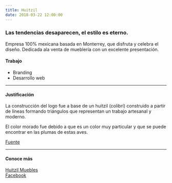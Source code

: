 ```yaml
---
title: Huitzil
date: 2018-03-22 12:00:00
---
```

### Las tendencias desaparecen, el estilo es eterno.
<p class="lead">
	Empresa 100% mexicana basada en Monterrey, que disfruta y celebra el diseño. Dedicada ala venta de mueblería con un excelente presentación.
</p>

#### Trabajo
- Branding
- Desarrollo web

---

#### Justificación
La construcción del logo fue a base de un huitzil (colibrí) construido a partir de líneas formando triángulos que representan un trabajo artesanal y moderno.

El color morado fue debido a que es un color muy particular y que se puede encontrar en las plumas de estas aves.

[Fuente](https://www.mexicodesconocido.com.mx/la-leyenda-maya-del-colibri.html)

---

#### Conoce más
[Huitzil Muebles](http://huitzilmuebles.com/)  
[Facebook](https://www.facebook.com/pg/huitzilmuebles)
